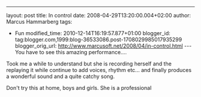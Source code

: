 ---
layout: post
title: In control
date: 2008-04-29T13:20:00.004+02:00
author: Marcus Hammarberg
tags:
  - Fun
modified_time: 2010-12-14T16:19:57.877+01:00
blogger_id: tag:blogger.com,1999:blog-36533086.post-1708029985017935299
blogger_orig_url: http://www.marcusoft.net/2008/04/in-control.html ---
You have to see this amazing performance....

Took me a while to understand but she is recording herself and the
replaying it while continue to add voices, rhythm etc... and finally
produces a wonderful sound and a quite catchy song.
<div align="center">

</div>


Don't try this at home, boys and girls. She is a professional
